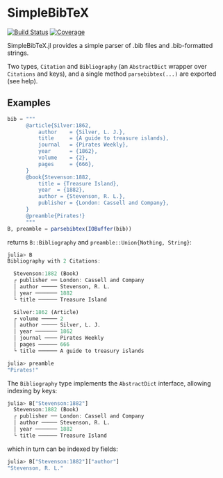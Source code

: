 # SimpleBibTeX

[![Build Status](https://github.com/thchr/SimpleBibTeX.jl/workflows/CI/badge.svg)](https://github.com/thchr/SimpleBibTeX.jl/actions)
[![Coverage](https://codecov.io/gh/thchr/SimpleBibTeX.jl/branch/master/graph/badge.svg)](https://codecov.io/gh/thchr/SimpleBibTeX.jl)

SimpleBibTeX.jl provides a simple parser of .bib files and .bib-formatted strings.

Two types, `Citation` and `Bibliography` (an `AbstractDict` wrapper over `Citations` and keys), and a single method `parsebibtex(...)` are exported (see help).

## Examples

```julia
bib = """
      @article{Silver:1862,
          author    = {Silver, L. J.},
          title     = {A guide to treasure islands},
          journal   = {Pirates Weekly},
          year      = {1862},
          volume    = {2},
          pages     = {666},
      }
      @book{Stevenson:1882,
          title = {Treasure Island},
          year  = {1882},
          author = {Stevenson, R. L.},
          publisher = {London: Cassell and Company},
      }
      @preamble{Pirates!}
      """
B, preamble = parsebibtex(IOBuffer(bib))
```

returns `B::Bibliography` and `preamble::Union{Nothing, String}`:
```julia
julia> B
Bibliography with 2 Citations:

  Stevenson:1882 (Book)
  ┌ publisher ── London: Cassell and Company
  │ author ───── Stevenson, R. L.
  │ year ─────── 1882
  └ title ────── Treasure Island

  Silver:1862 (Article)
  ┌ volume ───── 2
  │ author ───── Silver, L. J.
  │ year ─────── 1862
  │ journal ──── Pirates Weekly
  │ pages ────── 666
  └ title ────── A guide to treasury islands

julia> preamble
"Pirates!"
```

The `Bibliography` type implements the `AbstractDict` interface, allowing indexing by keys:
```julia
julia> B["Stevenson:1882"]
  Stevenson:1882 (Book)
  ┌ publisher ── London: Cassell and Company
  │ author ───── Stevenson, R. L.
  │ year ─────── 1882
  └ title ────── Treasure Island
```

which in turn can be indexed by fields:
```julia
julia> B["Stevenson:1882"]["author"]
"Stevenson, R. L."
```
